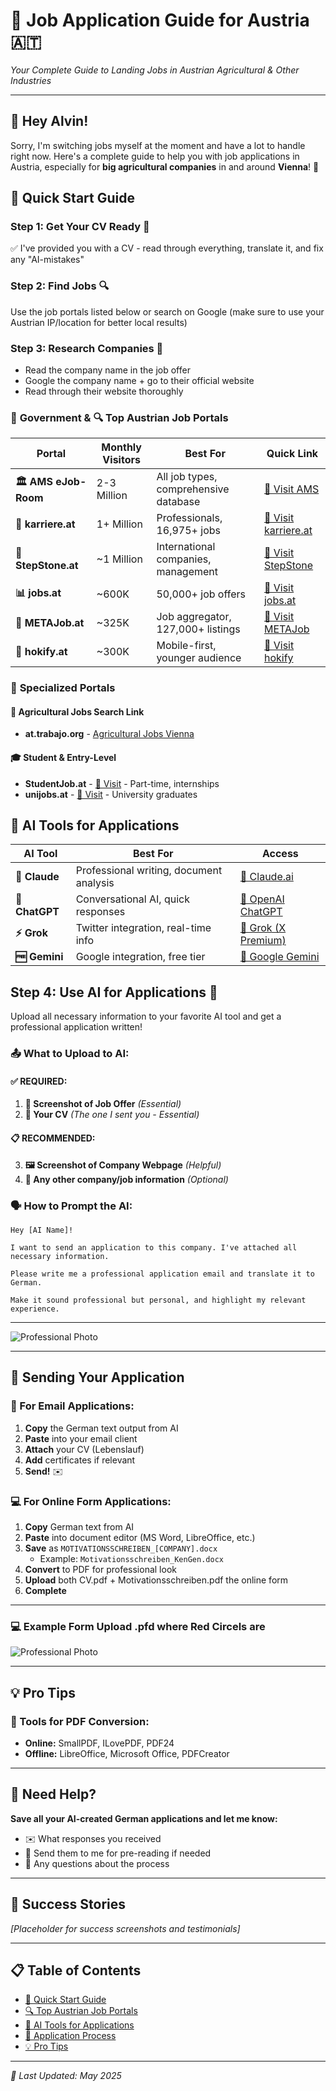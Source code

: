 # 🚀 **Job Application Guide for Austria** 🇦🇹

*Your Complete Guide to Landing Jobs in Austrian Agricultural & Other Industries*

---

## 👋 **Hey Alvin!**

Sorry, I'm switching jobs myself at the moment and have a lot to handle right now. Here's a complete guide to help you with job applications in Austria, especially for **big agricultural companies** in and around **Vienna**! 🌾


## 🎯 **Quick Start Guide**

### **Step 1: Get Your CV Ready** 📄
✅ I've provided you with a CV - read through everything, translate it, and fix any "AI-mistakes"

### **Step 2: Find Jobs** 🔍
Use the job portals listed below or search on Google (make sure to use your Austrian IP/location for better local results)

### **Step 3: Research Companies** 🏢
- Read the company name in the job offer
- Google the company name + go to their official website
- Read through their website thoroughly

### 🥇 **Government &  🔍 Top Austrian Job Portals**

| **Portal** | **Monthly Visitors** | **Best For** | **Quick Link** |
|------------|---------------------|--------------|----------------|
| **🏛️ AMS eJob-Room** | 2-3 Million | All job types, comprehensive database | [🔗 Visit AMS](https://www.ams.at/) |
| **💼 karriere.at** | 1+ Million | Professionals, 16,975+ jobs | [🔗 Visit karriere.at](https://www.karriere.at/) |
| **🌟 StepStone.at** | ~1 Million | International companies, management | [🔗 Visit StepStone](https://www.stepstone.at/) |
| **📊 jobs.at** | ~600K | 50,000+ job offers | [🔗 Visit jobs.at](https://www.jobs.at/) |
| **🔄 METAJob.at** | ~325K | Job aggregator, 127,000+ listings | [🔗 Visit METAJob](https://www.metajob.at/) |
| **📱 hokify.at** | ~300K | Mobile-first, younger audience | [🔗 Visit hokify](https://www.hokify.at/) |

### 🎯 **Specialized Portals**

#### **🌾 Agricultural Jobs Search Link**
- **at.trabajo.org** - [Agricultural Jobs Vienna](https://at.trabajo.org/stellenangebote-landwirtschaft/Wien)

#### **🎓 Student & Entry-Level**
- **StudentJob.at** - [🔗 Visit](https://www.studentjob.at/) - Part-time, internships
- **unijobs.at** - [🔗 Visit](https://www.unijobs.at/) - University graduates

## 🤖 **AI Tools for Applications**

| **AI Tool** | **Best For** | **Access** |
|-------------|--------------|------------|
| **🤖 Claude** | Professional writing, document analysis | [🔗 Claude.ai](https://claude.ai/) |
| **💬 ChatGPT** | Conversational AI, quick responses | [🔗 OpenAI ChatGPT](https://chat.openai.com/) |
| **⚡ Grok** | Twitter integration, real-time info | [🔗 Grok (X Premium)](https://grok.x.ai/) |
| **🆓 Gemini** | Google integration, free tier | [🔗 Google Gemini](https://gemini.google.com/) |

## **Step 4: Use AI for Applications** 🤖
Upload all necessary information to your favorite AI tool and get a professional application written!

### **📤 What to Upload to AI:**

#### **✅ REQUIRED:**
1. **📸 Screenshot of Job Offer** *(Essential)*
2. **📄 Your CV** *(The one I sent you - Essential)*

#### **📋 RECOMMENDED:**
3. **🖼️ Screenshot of Company Webpage** *(Helpful)*
4. **📎 Any other company/job information** *(Optional)*

### **🗣️ How to Prompt the AI:**

```
Hey [AI Name]!

I want to send an application to this company. I've attached all necessary information. 

Please write me a professional application email and translate it to German.

Make it sound professional but personal, and highlight my relevant experience.
```

---

![Professional Photo](https://raw.githubusercontent.com/Kingslayer9988/Personal/refs/heads/main/Screenshot_AI.png "Example AI conversation")

---

## 📮 **Sending Your Application**

### **📧 For Email Applications:**
1. **Copy** the German text output from AI
2. **Paste** into your email client
3. **Attach** your CV (Lebenslauf)
4. **Add** certificates if relevant
5. **Send!** ✉️

### **💻 For Online Form Applications:**
1. **Copy** German text from AI
2. **Paste** into document editor (MS Word, LibreOffice, etc.)
3. **Save** as `MOTIVATIONSSCHREIBEN_[COMPANY].docx`
   - Example: `Motivationsschreiben_KenGen.docx`
4. **Convert** to PDF for professional look
5. **Upload** both CV.pdf + Motivationsschreiben.pdf the online form
6. **Complete** 

---

### **💻 Example Form Upload .pfd where Red Circels are**
![Professional Photo](https://raw.githubusercontent.com/Kingslayer9988/Personal/refs/heads/main/Screenshot_Form.png "Example Online Form")

---

## 💡 **Pro Tips**

### **🔧 Tools for PDF Conversion:**
- **Online:** SmallPDF, ILovePDF, PDF24
- **Offline:** LibreOffice, Microsoft Office, PDFCreator

---

## 🤝 **Need Help?**

**Save all your AI-created German applications and let me know:**
- ✉️ What responses you received
- 📝 Send them to me for pre-reading if needed
- 💬 Any questions about the process

---

## 🌟 **Success Stories**

*[Placeholder for success screenshots and testimonials]*

---

## 📋 **Table of Contents**
- [🎯 Quick Start Guide](#-quick-start-guide)
- [🔍 Top Austrian Job Portals](#-top-austrian-job-portals)
- [🤖 AI Tools for Applications](#-ai-tools-for-applications)
- [📧 Application Process](#-application-process)
- [💡 Pro Tips](#-pro-tips)

---

*📅 Last Updated: May 2025*  
